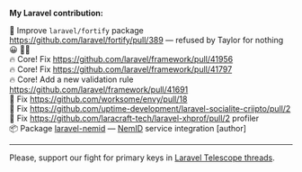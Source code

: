 **My Laravel contribution:**

🔧 Improve `laravel/fortify` package https://github.com/laravel/fortify/pull/389 — refused by Taylor for nothing 😀 🤷‍♂️ <br> 
🔥 Core! Fix https://github.com/laravel/framework/pull/41956 <br>
🔥 Core! Fix https://github.com/laravel/framework/pull/41797 <br>
🔥 Core! Add a new validation rule https://github.com/laravel/framework/pull/41691 <br>
🤏 Fix https://github.com/worksome/envy/pull/18 <br>
🤏 Fix https://github.com/uptime-development/laravel-socialite-criipto/pull/2 <br>
🤏 Fix https://github.com/laracraft-tech/laravel-xhprof/pull/2 profiler <br>
📦 Package [laravel-nemid](https://github.com/a-bashtannik/laravel-nemid) — [NemID](https://www.nets.eu/dk-da/l%C3%B8sninger/nemid) service integration [author]

----
Please, support our fight for primary keys in [Laravel Telescope threads](https://github.com/laravel/framework/issues/33238).
